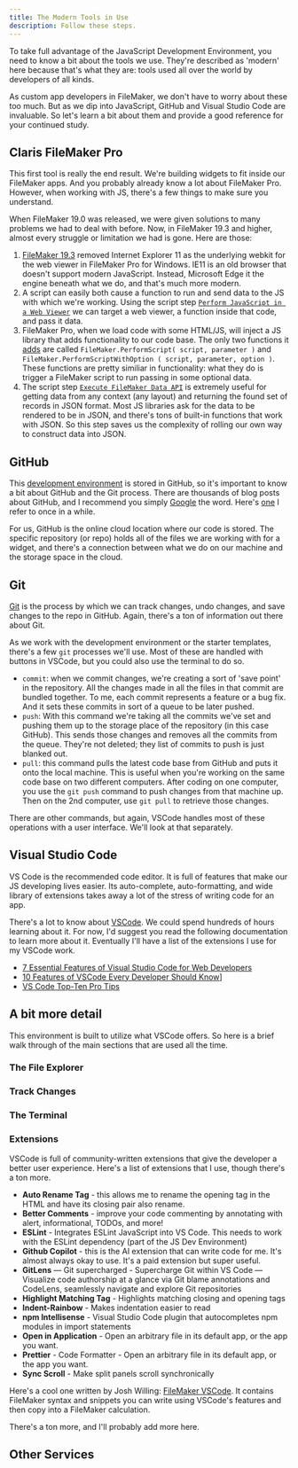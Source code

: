 ```yaml
---
title: The Modern Tools in Use
description: Follow these steps.
---
```


To take full advantage of the JavaScript Development Environment, you need to know a bit about the tools we use. They're described as 'modern' here because that's what they are: tools used all over the world by developers of all kinds.

As custom app developers in FileMaker, we don't have to worry about these too much. But as we dip into JavaScript, GitHub and Visual Studio Code are invaluable. So let's learn a bit about them and provide a good reference for your continued study.

## Claris FileMaker Pro

This first tool is really the end result. We're building widgets to fit inside our FileMaker apps. And you probably already know a lot about FileMaker Pro. However, when working with JS, there's a few things to make sure you understand.

When FileMaker 19.0 was released, we were given solutions to many problems we had to deal with before. Now, in FileMaker 19.3 and higher, almost every struggle or limitation we had is gone. Here are those:

1. [FileMaker 19.3](https://support.claris.com/s/article/Claris-FileMaker-Pro-19-3-1-Windows-Microsoft-Edge-support?language=en_US) removed Internet Explorer 11 as the underlying webkit for the web viewer in FileMaker Pro for Windows. IE11 is an old browser that doesn't support modern JavaScript. Instead, Microsoft Edge it the engine beneath what we do, and that's much more modern.
2. A script can easily both cause a function to run and send data to the JS with which we're working. Using the script step [`Perform JavaScript in a Web Viewer`](https://help.claris.com/en/pro-help/content/perform-javascript-in-web-viewer.html) we can target a web viewer, a function inside that code, and pass it data.
3. FileMaker Pro, when we load code with some HTML/JS, will inject a JS library that adds functionality to our code base. The only two functions it [adds](https://help.claris.com/en/pro-help/content/scripting-javascript-in-web-viewers.html) are called `FileMaker.PerformScript( script, parameter )` and `FileMaker.PerformScriptWithOption ( script, parameter, option )`. These functions are pretty similiar in functionality: what they do is trigger a FileMaker script to run passing in some optional data.
4. The script step [`Execute FileMaker Data API`](https://help.claris.com/en/pro-help/content/execute-filemaker-data-api.html) is extremely useful for getting data from any context (any layout) and returning the found set of records in JSON format. Most JS libraries ask for the data to be rendered to be in JSON, and there's tons of built-in functions that work with JSON. So this step saves us the complexity of rolling our own way to construct data into JSON.

## GitHub

This [development environment](https://github.com/integrating-magic/js-dev-environment) is stored in GitHub, so it's important to know a bit about GitHub and the Git process.
There are thousands of blog posts about GitHub, and I recommend you simply [Google](https://www.google.com/search?q=what+is+github&ei=wyLVYuDtFr-fqtsP0NWUIA&ved=0ahUKEwig28aNi4L5AhW_j2oFHdAqBQQQ4dUDCA8&uact=5&oq=what+is+github&gs_lcp=Cgdnd3Mtd2l6EAMyCAgAELEDEJECMggIABCxAxCRAjIFCAAQkQIyBQgAEIAEMgUIABCABDIFCAAQgAQyBQgAEIAEMgUIABCABDIFCAAQgAQyBQgAEIAEOgcIABBHELADOgcIABCwAxBDOgoIABDkAhCwAxgBOhIILhDHARDRAxDIAxCwAxBDGAI6FAguEMcBENEDEMgDELADEAoQQxgCOgQIABBDOgsIABCABBCxAxCDAToRCC4QgAQQsQMQgwEQxwEQ0QM6DgguEIAEELEDEIMBENQCOgoIABCxAxCDARBDOggIABCABBCxAzoICC4QsQMQgwE6CAgAELEDEIMBOggILhCABBCxAzoECAAQA0oECEEYAEoECEYYAVCJB1ilE2CNFWgCcAF4AYABYIgBwQiSAQIxNJgBAKABAcgBE8ABAdoBBggBEAEYCdoBBggCEAEYCA&sclient=gws-wiz) the word. Here's [one](https://kinsta.com/knowledgebase/what-is-github/) I refer to once in a while.

For us, GitHub is the online cloud location where our code is stored. The specific repository (or repo) holds all of the files we are working with for a widget, and there's a connection between what we do on our machine and the storage space in the cloud.

## Git

[Git](https://git-scm.com/) is the process by which we can track changes, undo changes, and save changes to the repo in GitHub. Again, there's a ton of information out there about Git.

As we work with the development environment or the starter templates, there's a few `git` processes we'll use. Most of these are handled with buttons in VSCode, but you could also use the terminal to do so.

- `commit`: when we commit changes, we're creating a sort of 'save point' in the repository. All the changes made in all the files in that commit are bundled together. To me, each commit represents a feature or a bug fix. And it sets these commits in sort of a queue to be later pushed.
- `push`: With this command we're taking all the commits we've set and pushing them up to the storage place of the repository (in this case GitHub). This sends those changes and removes all the commits from the queue. They're not deleted; they list of commits to push is just blanked out.
- `pull`: this command pulls the latest code base from GitHub and puts it onto the local machine. This is useful when you're working on the same code base on two different computers. After coding on one computer, you use the `git push` command to push changes from that machine up. Then on the 2nd computer, use `git pull` to retrieve those changes.

There are other commands, but again, VSCode handles most of these operations with a user interface. We'll look at that separately.

## Visual Studio Code

VS Code is the recommended code editor. It is full of features that make our JS developing lives easier. Its auto-complete, auto-formatting, and wide library of extensions takes away a lot of the stress of writing code for an app.

There's a lot to know about [VSCode](https://code.visualstudio.com/). We could spend hundreds of hours learning about it. For now, I'd suggest you read the following documentation to learn more about it. Eventually I'll have a list of the extensions I use for my VSCode work.

- [7 Essential Features of Visual Studio Code for Web Developers](https://medium.com/@bretcameron/7-essential-features-of-visual-studio-code-for-web-developers-be77e235bf62)
- [10 Features of VSCode Every Developer Should Know](https://blog.cloudanalogy.com/10-features-of-vs-code-every-developer-should-know/)]
- [VS Code Top-Ten Pro Tips](https://www.youtube.com/watch?v=u21W_tfPVrY)

## A bit more detail

This environment is built to utilize what VSCode offers. So here is a brief walk through of the main sections that are used all the time.

### The File Explorer

### Track Changes

### The Terminal

### Extensions

VSCode is full of community-written extensions that give the developer a better user experience. Here's a list of extensions that I use, though there's a ton more.

- **Auto Rename Tag** - this allows me to rename the opening tag in the HTML and have its closing pair also rename.
- **Better Comments** - improve your code commenting by annotating with alert, informational, TODOs, and more!
- **ESLint** - Integrates ESLint JavaScript into VS Code. This needs to work with the ESLint dependency (part of the JS Dev Environment)
- **Github Copilot** - this is the AI extension that can write code for me. It's almost always okay to use. It's a paid extension but super useful.
- **GitLens** — Git supercharged - Supercharge Git within VS Code — Visualize code authorship at a glance via Git blame annotations and CodeLens, seamlessly navigate and explore Git repositories
- **Highlight Matching Tag** - Highlights matching closing and opening tags
- **Indent-Rainbow** - Makes indentation easier to read
- **npm Intellisense** - Visual Studio Code plugin that autocompletes npm modules in import statements
- **Open in Application** - Open an arbitrary file in its default app, or the app you want.
- **Prettier** - Code Formatter - Open an arbitrary file in its default app, or the app you want.
- **Sync Scroll** - Make split panels scroll synchronically

Here's a cool one written by Josh Willing: [FileMaker VSCode](https://marketplace.visualstudio.com/items?itemName=jwillinghalpern.filemaker-vscode). It contains FileMaker syntax and snippets you can write using VSCode's features and then copy into a FileMaker calculation.

There's a ton more, and I'll probably add more here.

## Other Services
